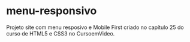 # menu-responsivo
Projeto site com menu resposivo e Mobile First criado no capítulo 25 do curso de HTML5 e CSS3 no CursoemVideo.
